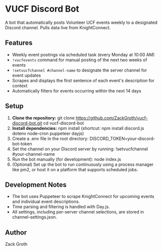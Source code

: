 # VUCF Discord Bot

A bot that automatically posts Volunteer UCF events weekly to a designated Discord channel. Pulls data live from KnightConnect.

## Features
- Weekly event postings via scheduled task (every Monday at 10:00 AM)
- `!vucfevents` command for manual posting of the next two weeks of events
- `!setvucfchannel #channel-name` to designate the server channel for event updates
- Scrapes and displays the first sentence of each event's description for context
- Automatically filters for events occurring within the next 14 days

## Setup

1. **Clone the repository:**
   git clone https://github.com/ZackGroth/vucf-discord-bot.git
   cd vucf-discord-bot
2. **Install dependencies:**
   npm install
   (shortcut: npm install discord.js dotenv node-cron puppeteer dayjs)
3. Create a .env file in the root directory:
   DISCORD_TOKEN=your-discord-bot-token
4. Set the channel on your Discord server by running:
    !setvucfchannel #your-channel-name
5. Run the bot manually (for development):
   node index.js
6. (Optional) Set up the bot to run continuously using a process manager like pm2, or host it on a platform that supports scheduled jobs.

## Development Notes
- The bot uses Puppeteer to scrape KnightConnect for upcoming events and individual event descriptions.
- Time parsing and filtering is handled with Day.js.
- All settings, including per-server channel selections, are stored in channel-settings.json.
   
## Author
  Zack Groth
  
